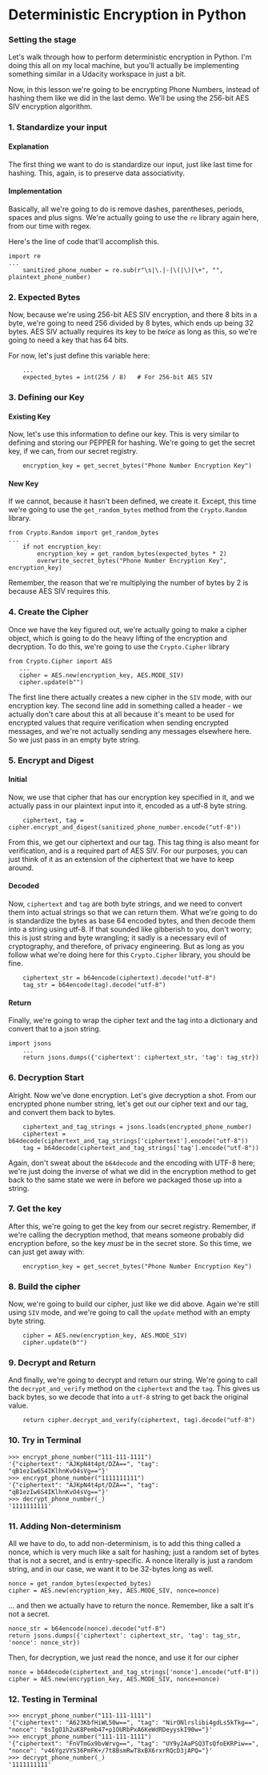 

# Deterministic Encryption in Python


### Setting the stage

Let's walk through how to perform deterministic encryption in Python. I'm doing this all on my local machine, but you'll actually be implementing something similar in a Udacity workspace in just a bit.

Now, in this lesson we're going to be encrypting Phone Numbers, instead of hashing them like we did in the last demo. We'll be using the 256-bit AES SIV encryption algorithm.

### 1. Standardize your input

#### Explanation
The first thing we want to do is standardize our input, just like last time for hashing. This, again, is to preserve data associativity.

#### Implementation
Basically, all we're going to do is remove dashes, parentheses, periods, spaces and plus signs. We're actually going to use the `re` library again here, from our time with regex.

Here's the line of code that'll accomplish this.
```
import re
...
    sanitized_phone_number = re.sub(r"\s|\.|-|\(|\)|\+", "", plaintext_phone_number)
```

### 2. Expected Bytes

Now, because we're using 256-bit AES SIV encryption, and there 8 bits in a byte, we're going to need 256 divided by 8 bytes, which ends up being 32 bytes.
AES SIV actually requires its key to be _twice_ as long as this, so we're going to need a key that has 64 bits.

For now, let's just define this variable here:

```
    ...
    expected_bytes = int(256 / 8)   # For 256-bit AES SIV 
```

### 3. Defining our Key

#### Existing Key
Now, let's use this information to define our key. This is very similar to defining and storing our PEPPER for hashing. We're going to get the secret key, if we can, from our secret registry.

```
    encryption_key = get_secret_bytes("Phone Number Encryption Key")
```

#### New Key

If we cannot, because it hasn't been defined, we create it. Except, this time we're going to use the `get_random_bytes` method from the `Crypto.Random` library.
```
from Crypto.Random import get_random_bytes
...
    if not encryption_key:
        encryption_key = get_random_bytes(expected_bytes * 2)
        overwrite_secret_bytes("Phone Number Encryption Key", encryption_key)
```
Remember, the reason that we're multiplying the number of bytes by 2 is because AES SIV requires this.

### 4. Create the Cipher

Once we have the key figured out, we're actually going to make a cipher object, which is going to do the heavy lifting of the encryption and decryption. To do this, we're going to use the `Crypto.Cipher` library

```
from Crypto.Cipher import AES
   ...
   cipher = AES.new(encryption_key, AES.MODE_SIV)
   cipher.update(b"")
```
The first line there actually creates a new cipher in the `SIV` mode, with our encryption key. The second line add in something called a header - we actually don't care about this at all because it's meant to be used for encrypted values that require verification when sending encrypted messages, and we're not actually sending any messages elsewhere here. So we just pass in an empty byte string.

### 5. Encrypt and Digest

#### Initial
Now, we use that cipher that has our encryption key specified in it, and we actually pass in our plaintext input into it, encoded as a utf-8 byte string.
```
    ciphertext, tag = cipher.encrypt_and_digest(sanitized_phone_number.encode("utf-8"))
```
From this, we get our ciphertext and our tag. This tag thing is also meant for verification, and is a required part of AES SIV. For our purposes, you can just think of it as an extension of the ciphertext that we have to keep around.


#### Decoded

Now, `ciphertext` and `tag` are both byte strings, and we need to convert them into actual strings so that we can return them. What we're going to do is standardize the bytes as base 64 encoded bytes, and then decode them into a string using utf-8. If that sounded like gibberish to you, don't worry; this is just string and byte wrangling; it sadly is a necessary evil of cryptography, and therefore, of privacy engineering. But as long as you follow what we're doing here for this `Crypto.Cipher` library, you should be fine.
```
    ciphertext_str = b64encode(ciphertext).decode("utf-8")
    tag_str = b64encode(tag).decode("utf-8")
```

#### Return
Finally, we're going to wrap the cipher text and the tag into a dictionary and convert that to a json string.
```
import jsons
    ...
    return jsons.dumps({'ciphertext': ciphertext_str, 'tag': tag_str})
```

### 6. Decryption Start

Alright. Now we've done encryption. Let's give decryption a shot. From our encrypted phone number string, let's get out our cipher text and our tag, and convert them back to bytes.

```
    ciphertext_and_tag_strings = jsons.loads(encrypted_phone_number)
    ciphertext = b64decode(ciphertext_and_tag_strings['ciphertext'].encode("utf-8"))
    tag = b64decode(ciphertext_and_tag_strings['tag'].encode("utf-8"))
```
Again, don't sweat about the `b64decode` and the encoding with UTF-8 here; we're just doing the inverse of what we did in the encryption method to get back to the same state we were in before we packaged those up into a string.

### 7. Get the key

After this, we're going to get the key from our secret registry. Remember, if we're calling the decryption method, that means someone probably did encryption before, so the key _must_ be in the secret store. So this time, we can just get away with:

```
    encryption_key = get_secret_bytes("Phone Number Encryption Key")
```

### 8. Build the cipher

Now, we're going to build our cipher, just like we did above. Again we're still using `SIV` mode, and we're going to call the `update` method with an empty byte string.
```
    cipher = AES.new(encryption_key, AES.MODE_SIV)
    cipher.update(b"")
```

### 9. Decrypt and Return

And finally, we're going to decrypt and return our string. We're going to call the `decrypt_and_verify` method on the `ciphertext` and the `tag`. This gives us back bytes, so we decode that into a `utf-8` string to get back the original value.

```
    return cipher.decrypt_and_verify(ciphertext, tag).decode("utf-8")
```

### 10. Try in Terminal

```
>>> encrypt_phone_number("111-111-1111")
'{"ciphertext": "AJKpN4t4pt/DZA==", "tag": "qB1ezIw6S4IKlhnKvO4sVg=="}'
>>> encrypt_phone_number("1111111111")
'{"ciphertext": "AJKpN4t4pt/DZA==", "tag": "qB1ezIw6S4IKlhnKvO4sVg=="}'
>>> decrypt_phone_number(_)
'1111111111'
```

### 11. Adding Non-determinism

All we have to do, to add non-determinism, is to add this thing called a nonce, which is very much like a salt for hashing; just a random set of bytes that is not a secret, and is entry-specific. A nonce literally is just a random string, and in our case, we want it to be 32-bytes long as well.

```
nonce = get_random_bytes(expected_bytes)
cipher = AES.new(encryption_key, AES.MODE_SIV, nonce=nonce)
```

... and then we actually have to return the nonce. Remember, like a salt it's not a secret.

```
nonce_str = b64encode(nonce).decode("utf-8")
return jsons.dumps({'ciphertext': ciphertext_str, 'tag': tag_str, 'nonce': nonce_str})
```

Then, for decryption, we just read the nonce, and use it for our cipher

```
nonce = b64decode(ciphertext_and_tag_strings['nonce'].encode("utf-8"))
cipher = AES.new(encryption_key, AES.MODE_SIV, nonce=nonce)
```

### 12. Testing in Terminal

```
>>> encrypt_phone_number("111-111-1111")
'{"ciphertext": "A623KbfHiWL50w==", "tag": "NirONlrslibi4gdLs5kTkg==", "nonce": "8sIgO1h2uK8Pemb47+p1OURbPxA6KeWdRDeyyskI90w="}'
>>> encrypt_phone_number("111-111-1111")
'{"ciphertext": "FnVTmGx9bvWrvg==", "tag": "UY9y2AaPSQ3TsQfoEKRPiw==", "nonce": "v46YgzVYS36PmFK+/7t8BsmRwT8xBX6rxrRQcD3jAPQ="}'
>>> decrypt_phone_number(_)
'1111111111'
```
